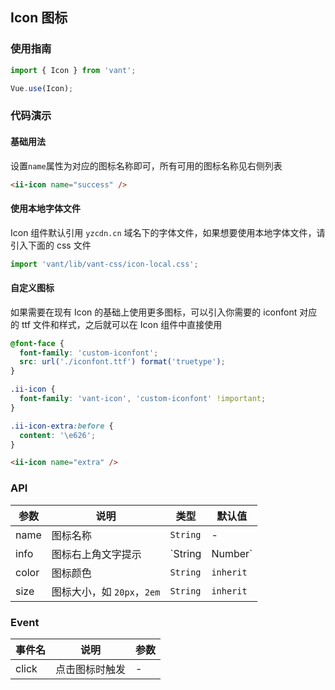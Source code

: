 ## Icon 图标

### 使用指南
``` javascript
import { Icon } from 'vant';

Vue.use(Icon);
```

### 代码演示

#### 基础用法

设置`name`属性为对应的图标名称即可，所有可用的图标名称见右侧列表

```html
<ii-icon name="success" />
```

#### 使用本地字体文件

Icon 组件默认引用 `yzcdn.cn` 域名下的字体文件，如果想要使用本地字体文件，请引入下面的 css 文件

```js
import 'vant/lib/vant-css/icon-local.css';
```

#### 自定义图标

如果需要在现有 Icon 的基础上使用更多图标，可以引入你需要的 iconfont 对应的 ttf 文件和样式，之后就可以在 Icon 组件中直接使用

```css
@font-face {
  font-family: 'custom-iconfont';
  src: url('./iconfont.ttf') format('truetype');
}

.ii-icon {
  font-family: 'vant-icon', 'custom-iconfont' !important;
}

.ii-icon-extra:before {
  content: '\e626';
}
```

```html
<ii-icon name="extra" />
```

### API

| 参数 | 说明 | 类型 | 默认值 |
|-----------|-----------|-----------|-------------|
| name | 图标名称 | `String` | - |
| info | 图标右上角文字提示 | `String | Number` | - |
| color | 图标颜色 | `String` | `inherit` |
| size | 图标大小，如 `20px`，`2em` | `String` | `inherit` |

### Event

| 事件名 | 说明 | 参数 |
|-----------|-----------|-----------|
| click | 点击图标时触发 | - |
